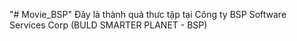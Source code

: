 "# Movie_BSP" 
Đây là thành quả thưc tập tại Công ty BSP Software Services Corp (BULD SMARTER PLANET - BSP)
